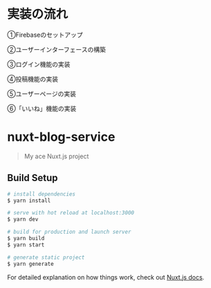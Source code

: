 # 実装の流れ
①Firebaseのセットアップ

②ユーザーインターフェースの構築

③ログイン機能の実装

④投稿機能の実装

⑤ユーザーページの実装

⑥「いいね」機能の実装

# nuxt-blog-service

> My ace Nuxt.js project

## Build Setup

``` bash
# install dependencies
$ yarn install

# serve with hot reload at localhost:3000
$ yarn dev

# build for production and launch server
$ yarn build
$ yarn start

# generate static project
$ yarn generate
```

For detailed explanation on how things work, check out [Nuxt.js docs](https://nuxtjs.org).
